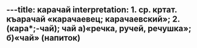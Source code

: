 ---title: карачай
interpretation: 1. ср. кртат. къарачай «карачаевец; карачаевский»; 2. (кара*;-чай); чай а)«речка, ручей, речушка»; б)«чай» (напиток)
---
